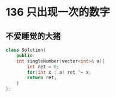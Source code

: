 # 136 只出现一次的数字

## 不爱睡觉的大猪

```C++
class Solution{
    public:
    int singleNumber(vector<int>& a){
        int ret = 0;
        for(int x : a) ret ^= x;
        return ret;
    }
};
```
